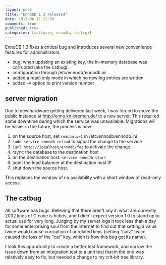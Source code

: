 ```yaml
---
layout: post
title: "EnnoDB 1.3 released"
date: 2015-06-11 22:30
comments: true
published: true
categories: [software, ennodb, fastcgi]
---
```


EnnoDB 1.3 fixes a critical bug and introduces several new convenience features for administrators.

* bug: when updating an existing key, the in-memory database was corrupted (aka the catbug).
* configuration through /etc/ennodb/ennodb.ini
* added a read-only mode in which no new log entries are written
* added -v option to print version number

## server migration

Due to new hardware getting delivered last week, I was forced to move the public instance at http://enno.kn-bremen.de/ to a new server. This required some downtime during which the service was unavailable. Migrations will be easier in the future, the process is now:

1. on the source host, set `readonly=1` in /etc/ennodb/ennodb.ini
2. `sudo service ennodb reload` to signal the change to the service
3. `curl http://localhost/ennodb/foo` to activate the change.
4. rsync the database to the destination host
5. on the destination host: `service ennodb start`
6. point the load balancer at the destination host IP
7. shut down the source host. 

This replaces the window of no availability with a short window of read-only access.

## The catbug

All software has bugs. Believing that there aren't any in what are currently 2002 lines of C code is hubris, and I didn't expect version 1.0 to stand up to actual use for very long. Judging by my server logs it took less than a day for some enterprising soul from the internet to find out that setting a value twice would cause corruption of unrelated keys (setting "catz" twice caused the loss of the "cat" key, which is how this bug got its name).

I took this opportunity to create a better test framework, and narrow the issue down from an integration test to a unit test that in the end was relatively easy to fix, but needed a change to my crit-bit tree library.
